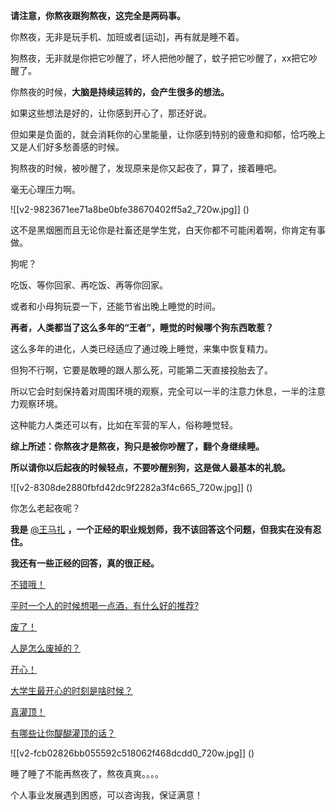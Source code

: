 



**请注意，你熬夜跟狗熬夜，这完全是两码事。**

你熬夜，无非是玩手机、加班或者[运动]，再有就是睡不着。

狗熬夜，无非就是你把它吵醒了，坏人把他吵醒了，蚊子把它吵醒了，xx把它吵醒了。

  


你熬夜的时候，**大脑是持续运转的，会产生很多的想法。**

如果这些想法是好的，让你感到开心了，那还好说。

但如果是负面的，就会消耗你的心里能量，让你感到特别的疲惫和抑郁，恰巧晚上又是人们好多愁善感的时候。

狗熬夜的时候，被吵醒了，发现原来是你又起夜了，算了，接着睡吧。

毫无心理压力啊。

  


![[v2-9823671ee71a8be0bfe38670402ff5a2_720w.jpg]]
()

这不是黑烟圈而且无论你是社畜还是学生党，白天你都不可能闲着啊，你肯定有事做。

狗呢？

吃饭、等你回家、再吃饭、再等你回家。

或者和小母狗玩耍一下，还能节省出晚上睡觉的时间。

  


**再者，人类都当了这么多年的“王者”，睡觉的时候哪个狗东西敢惹？**

这么多年的进化，人类已经适应了通过晚上睡觉，来集中恢复精力。

但狗不行啊，它要是敢睡的跟人那么死，可能第二天直接投胎去了。

所以它会时刻保持着对周围环境的观察，完全可以一半的注意力休息，一半的注意力观察环境。

这种能力人类还可以有，比如在军营的军人，俗称睡觉轻。

  


**综上所述：你熬夜才是熬夜，狗只是被你吵醒了，翻个身继续睡。**

**所以请你以后起夜的时候轻点，不要吵醒别狗，这是做人最基本的礼貌。**

![[v2-8308de2880fbfd42dc9f2282a3f4c665_720w.jpg]]
()

你怎么老起夜呢？  


**我是** [@王马扎](https://www.zhihu.com/people/af091adaf78e817583483ef0e7dfdad4)  **，一个正经的职业规划师，我不该回答这个问题，但我实在没有忍住。**

**我还有一些正经的回答，真的很正经。**

[不错哦！](https://www.zhihu.com/answer/1801679262)

[平时一个人的时候想喝一点酒，有什么好的推荐?](https://www.zhihu.com/answer/1801679262)

[废了！](https://www.zhihu.com/question/43607087/answer/1521137788)

[人是怎么废掉的？](https://www.zhihu.com/question/43607087/answer/1521137788)

[开心！](https://www.zhihu.com/question/448513817/answer/1780298633)

[大学生最开心的时刻是啥时候？](https://www.zhihu.com/question/448513817/answer/1780298633)

[真灌顶！](https://www.zhihu.com/question/37777781/answer/1780246497)

[有哪些让你醍醐灌顶的话？](https://www.zhihu.com/question/37777781/answer/1780246497)

  


![[v2-fcb02826bb055592c518062f468dcdd0_720w.jpg]]
()

睡了睡了不能再熬夜了，熬夜真爽。。。。

  


个人事业发展遇到困惑，可以咨询我，保证满意！





